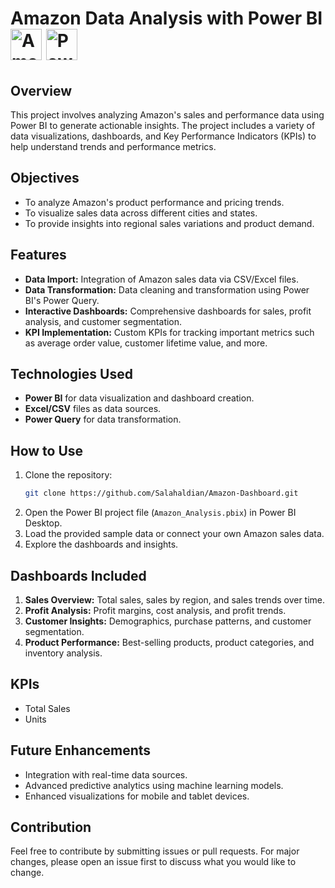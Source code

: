 

# Amazon Data Analysis with Power BI  <img src="https://upload.wikimedia.org/wikipedia/commons/a/a9/Amazon_logo.svg" alt="Amazon Logo" width="50"/>   <img src="https://upload.wikimedia.org/wikipedia/commons/c/cf/New_Power_BI_Logo.svg" alt="Power BI Logo" width="50"/>


## Overview
This project involves analyzing Amazon's sales and performance data using Power BI to generate actionable insights. The project includes a variety of data visualizations, dashboards, and Key Performance Indicators (KPIs) to help understand trends and performance metrics.

## Objectives
- To analyze Amazon's product performance and pricing trends.
- To visualize sales data across different cities and states.
- To provide insights into regional sales variations and product demand.

## Features
- **Data Import:** Integration of Amazon sales data via CSV/Excel files.
- **Data Transformation:** Data cleaning and transformation using Power BI's Power Query.
- **Interactive Dashboards:** Comprehensive dashboards for sales, profit analysis, and customer segmentation.
- **KPI Implementation:** Custom KPIs for tracking important metrics such as average order value, customer lifetime value, and more.

## Technologies Used
- **Power BI** for data visualization and dashboard creation.
- **Excel/CSV** files as data sources.
- **Power Query** for data transformation.

## How to Use
1. Clone the repository:
   ```bash
   git clone https://github.com/Salahaldian/Amazon-Dashboard.git
   ```
2. Open the Power BI project file (`Amazon_Analysis.pbix`) in Power BI Desktop.
3. Load the provided sample data or connect your own Amazon sales data.
4. Explore the dashboards and insights.

## Dashboards Included
1. **Sales Overview:** Total sales, sales by region, and sales trends over time.
2. **Profit Analysis:** Profit margins, cost analysis, and profit trends.
3. **Customer Insights:** Demographics, purchase patterns, and customer segmentation.
4. **Product Performance:** Best-selling products, product categories, and inventory analysis.

## KPIs
- Total Sales
- Units

## Future Enhancements
- Integration with real-time data sources.
- Advanced predictive analytics using machine learning models.
- Enhanced visualizations for mobile and tablet devices.

## Contribution
Feel free to contribute by submitting issues or pull requests. For major changes, please open an issue first to discuss what you would like to change.
